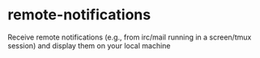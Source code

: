 remote-notifications
====================

Receive remote notifications (e.g., from irc/mail running in a screen/tmux session) and display them on your local machine
